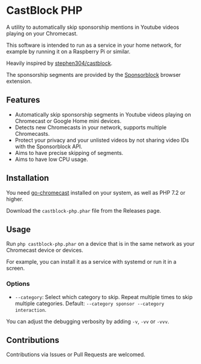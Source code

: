 # CastBlock PHP

A utility to automatically skip sponsorship mentions in Youtube videos playing on your Chromecast.

This software is intended to run as a service in your home network, for example by running it on a 
Raspberry Pi or similar.

Heavily inspired by [stephen304/castblock](https://github.com/stephen304/castblock).

The sponsorship segments are provided by the [Sponsorblock](https://sponsor.ajay.app/) browser extension.

## Features

* Automatically skip sponsorship segments in Youtube videos playing on Chromecast or Google Home mini devices.
* Detects new Chromecasts in your network, supports multiple Chromecasts.
* Protect your privacy and your unlisted videos by not sharing video IDs with the Sponsorblock API. 
* Aims to have precise skipping of segments.
* Aims to have low CPU usage.

## Installation

You need [go-chromecast](https://github.com/vishen/go-chromecast) installed on your system, as well 
as PHP 7.2 or higher.

Download the `castblock-php.phar` file from the Releases page.

## Usage

Run `php castblock-php.phar` on a device that is in the same network as your Chromecast device or 
devices. 

For example, you can install it as a service with systemd or run it in a screen.

### Options

* `--category`: Select which category to skip. Repeat multiple times to skip multiple categories. Default: `--category sponsor --category interaction`.

You can adjust the debugging verbosity by adding `-v`, `-vv` or `-vvv`.

## Contributions

Contributions via Issues or Pull Requests are welcomed.	 